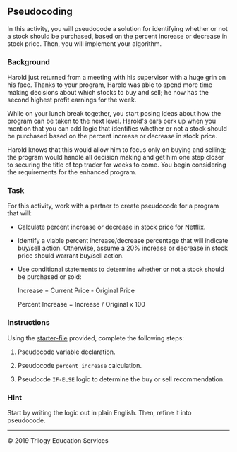 ## Pseudocoding 

In this activity, you will pseudocode a solution for identifying whether or not a stock should be purchased, based on the percent increase or decrease in stock price. Then, you will implement your algorithm. 

### Background

Harold just returned from a meeting with his supervisor with a huge grin on his face. Thanks to your program, Harold was able to spend more time making decisions about which stocks to buy and sell; he now has the second highest profit earnings for the week. 

While on your lunch break together, you start posing ideas about how the program can be taken to the next level. Harold's ears perk up when you mention that you can add logic that identifies whether or not a stock should be purchased based on the percent increase or decrease in stock price. 

Harold knows that this would allow him to focus only on buying and selling; the program would handle all decision making and get him one step closer to securing the title of top trader for weeks to come. You begin considering the requirements for the enhanced program.

### Task

For this activity, work with a partner to create pseudocode for a program that will:

* Calculate percent increase or decrease in stock price for Netflix. 

* Identify a viable percent increase/decrease percentage that will indicate buy/sell action. Otherwise, assume a 20% increase or decrease in stock price should warrant buy/sell action. 

* Use conditional statements to determine whether or not a stock should be purchased or sold:  

    Increase = Current Price - Original Price

    Percent Increase = Increase / Original x 100

### Instructions

Using the [starter-file](Unsolved/conditionally_yours.py) provided, complete the following steps:

1. Pseudocode variable declaration. 

2. Pseudocode `percent_increase` calculation. 

3. Pseudocde `IF-ELSE` logic to determine the buy or sell recommendation. 

### Hint

Start by writing the logic out in plain English. Then, refine it into pseudocode.

---

© 2019 Trilogy Education Services
